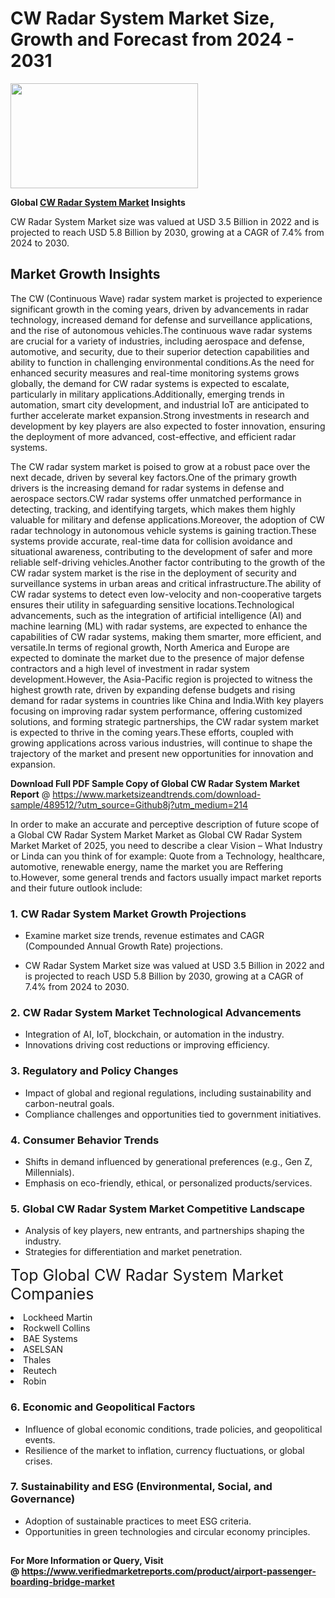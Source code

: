 <H1>CW Radar System Market Size, Growth and Forecast from 2024 - 2031</H1><img class="aligncenter size-medium wp-image-584254" src="https://thirdeyenews.in/wp-content/uploads/2024/09/Global-Market-Research-300x168.jpeg" alt="" width="300" height="168" /><p><strong>Global&nbsp;<a href="https://www.marketsizeandtrends.com/download-sample/489512/?utm_source=Github8j?utm_medium=214">CW Radar System Market</a> Insights</strong></p><p>CW Radar System Market size was valued at USD 3.5 Billion in 2022 and is projected to reach USD 5.8 Billion by 2030, growing at a CAGR of 7.4% from 2024 to 2030.</p><p><h2>Market Growth Insights</h2> <p>The CW (Continuous Wave) radar system market is projected to experience significant growth in the coming years, driven by advancements in radar technology, increased demand for defense and surveillance applications, and the rise of autonomous vehicles.The continuous wave radar systems are crucial for a variety of industries, including aerospace and defense, automotive, and security, due to their superior detection capabilities and ability to function in challenging environmental conditions.As the need for enhanced security measures and real-time monitoring systems grows globally, the demand for CW radar systems is expected to escalate, particularly in military applications.Additionally, emerging trends in automation, smart city development, and industrial IoT are anticipated to further accelerate market expansion.Strong investments in research and development by key players are also expected to foster innovation, ensuring the deployment of more advanced, cost-effective, and efficient radar systems.</p> <p>The CW radar system market is poised to grow at a robust pace over the next decade, driven by several key factors.One of the primary growth drivers is the increasing demand for radar systems in defense and aerospace sectors.CW radar systems offer unmatched performance in detecting, tracking, and identifying targets, which makes them highly valuable for military and defense applications.Moreover, the adoption of CW radar technology in autonomous vehicle systems is gaining traction.These systems provide accurate, real-time data for collision avoidance and situational awareness, contributing to the development of safer and more reliable self-driving vehicles.Another factor contributing to the growth of the CW radar system market is the rise in the deployment of security and surveillance systems in urban areas and critical infrastructure.The ability of CW radar systems to detect even low-velocity and non-cooperative targets ensures their utility in safeguarding sensitive locations.Technological advancements, such as the integration of artificial intelligence (AI) and machine learning (ML) with radar systems, are expected to enhance the capabilities of CW radar systems, making them smarter, more efficient, and versatile.In terms of regional growth, North America and Europe are expected to dominate the market due to the presence of major defense contractors and a high level of investment in radar system development.However, the Asia-Pacific region is projected to witness the highest growth rate, driven by expanding defense budgets and rising demand for radar systems in countries like China and India.With key players focusing on improving radar system performance, offering customized solutions, and forming strategic partnerships, the CW radar system market is expected to thrive in the coming years.These efforts, coupled with growing applications across various industries, will continue to shape the trajectory of the market and present new opportunities for innovation and expansion.</p> <p><span class=""><strong>Download Full PDF Sample Copy of Global CW Radar System Market Report</strong> @ <a href="https://www.marketsizeandtrends.com/download-sample/489512/?utm_source=Github8j?utm_medium=214" target="_blank">https://www.marketsizeandtrends.com/download-sample/489512/?utm_source=Github8j?utm_medium=214</a></span></p><p>In order to make an accurate and perceptive description of future scope of a Global&nbsp;CW Radar System Market Market as Global&nbsp;CW Radar System Market Market of 2025, you need to describe a clear Vision &ndash; What Industry or Linda can you think of for example: Quote from a Technology, healthcare, automotive, renewable energy, name the market you are Reffering to.However, some general trends and factors usually impact market reports and their future outlook include:</p><h3>1.&nbsp;<strong>CW Radar System Market Growth Projections</strong></h3><ul><li>Examine market size trends, revenue estimates and CAGR (Compounded Annual Growth Rate) projections.</li><li><p>CW Radar System Market size was valued at USD 3.5 Billion in 2022 and is projected to reach USD 5.8 Billion by 2030, growing at a CAGR of 7.4% from 2024 to 2030.</p></li></ul><h3>2.&nbsp;<strong>CW Radar System Market Technological Advancements</strong></h3><ul><li>Integration of AI, IoT, blockchain, or automation in the industry.</li><li>Innovations driving cost reductions or improving efficiency.</li></ul><h3>3.&nbsp;<strong>Regulatory and Policy Changes</strong></h3><ul><li>Impact of global and regional regulations, including sustainability and carbon-neutral goals.</li><li>Compliance challenges and opportunities tied to government initiatives.</li></ul><h3>4.&nbsp;<strong>Consumer Behavior Trends</strong></h3><ul><li>Shifts in demand influenced by generational preferences (e.g., Gen Z, Millennials).</li><li>Emphasis on eco-friendly, ethical, or personalized products/services.</li></ul><h3>5.&nbsp;<strong>Global CW Radar System Market Competitive Landscape</strong></h3><ul><li>Analysis of key players, new entrants, and partnerships shaping the industry.</li><li>Strategies for differentiation and market penetration.</li></ul><p data-pm-slice="1 1 []"><span style="color: inherit; font-family: inherit; font-size: 25px;">Top Global CW Radar System Market Companies</span></p><div class="" data-test-id=""><p><li>Lockheed Martin</li><li> Rockwell Collins</li><li> BAE Systems</li><li> ASELSAN</li><li> Thales</li><li> Reutech</li><li> Robin</li></p></div><h3>6.&nbsp;<strong>Economic and Geopolitical Factors</strong></h3><ul><li>Influence of global economic conditions, trade policies, and geopolitical events.</li><li>Resilience of the market to inflation, currency fluctuations, or global crises.</li></ul><h3>7.&nbsp;<strong>Sustainability and ESG (Environmental, Social, and Governance)</strong></h3><ul><li>Adoption of sustainable practices to meet ESG criteria.</li><li>Opportunities in green technologies and circular economy principles.</li></ul><h2><strong style="font-size: 14px;">For More Information or Query, Visit @&nbsp;</strong><a style="background-color: #ffffff; font-size: 14px;" href="https://www.marketsizeandtrends.com/report/cw-radar-system-market/" target="_blank">https://www.verifiedmarketreports.com/product/airport-passenger-boarding-bridge-market</a></h2>